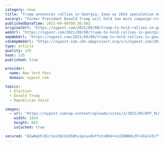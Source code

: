 ```yaml
---
category: news
title: "Trump announces rallies in Georgia, Iowa as 2024 speculation mounts"
excerpt: "Former President Donald Trump will hold two more campaign-style rallies in the coming weeks, as speculation continues to grow that he will make yet another run for the White House in 2024."
publishedDateTime: 2021-09-08T08:36:00Z
originalUrl: "https://nypost.com/2021/09/08/trump-to-hold-rallies-in-georgia-iowa-amid-rumors-of-2024-presidential-run/"
webUrl: "https://nypost.com/2021/09/08/trump-to-hold-rallies-in-georgia-iowa-amid-rumors-of-2024-presidential-run/"
ampWebUrl: "https://nypost.com/2021/09/08/trump-to-hold-rallies-in-georgia-iowa-amid-rumors-of-2024-presidential-run/amp/"
cdnAmpWebUrl: "https://nypost-com.cdn.ampproject.org/c/s/nypost.com/2021/09/08/trump-to-hold-rallies-in-georgia-iowa-amid-rumors-of-2024-presidential-run/amp/"
type: article
quality: 135
heat: 135
published: true

provider:
  name: New York Post
  domain: nypost.com

topics:
  - Election
  - Donald Trump
  - Republican Voice

images:
  - url: "https://nypost.com/wp-content/uploads/sites/2/2021/09/AFP_9LP8WG.jpg?quality=90&strip=all&w=1024"
    width: 1024
    height: 683
    isCached: true

secured: "AIwWqkFcDJ/1es3bCImS5Ohu1piux0offotuWkb+voJZANNdx3Fc41al43cfY2nTns3IC7ctUKjSk7rGGgpIpLvaxZfYM0Xm5e8RBiiYR3c0K06OVrchNBxHDfH+nzr4YxfEaHV3BwlBqSYNIGmzpQ+X9SMEhkNKNu42FIILMA9xSiPJIoGoCujVFLJjM3nElM/+SrTlAhhzS5Y0mEStwImz69KudKQFv2bkRac+1qg0nNC58PRl8zJDQWrb+nCx/oLkDw5bkVQFvCgeWaMxV3QBejXNTfdc70k+TxyTZgY5vtMAtcmpaPAbsWCILivyVQof5ucl7jk+PiSeEJzwvzWPN4GPPzBUjab4Ai/R6n4=;K+6MtYnObeX0l2lTr6En0w=="
---
```


